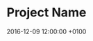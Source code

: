 ---
layout:     post
title:      "Project Name"
date:       2016-12-09 12:00:00 +0100
categories: school_project
thumb:      http://placehold.it/350x150
page_link:    https://kzlkzl.itch.io/unfold
excerpt: |
  One month project on the theme "Shooter" in a team of 8 students.

  The first character, which is a little fox has to guide the second one, an energic grandma, with sounds in order to spot possessed origamis and unfold them.
---